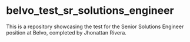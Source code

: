 # belvo_test_sr_solutions_engineer
This is a repository showcasing the test for the Senior Solutions Engineer position at Belvo, completed by Jhonattan Rivera.

